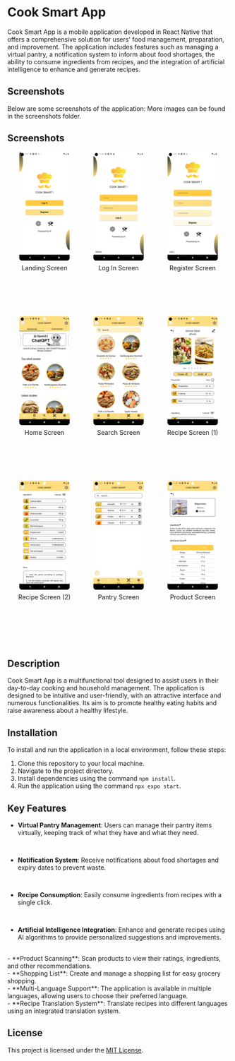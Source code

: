# Cook Smart App

Cook Smart App is a mobile application developed in React Native that offers a comprehensive solution for users' food management, preparation, and improvement. The application includes features such as managing a virtual pantry, a notification system to inform about food shortages, the ability to consume ingredients from recipes, and the integration of artificial intelligence to enhance and generate recipes.

## Screenshots

Below are some screenshots of the application:
More images can be found in the screenshots folder.
<h2>Screenshots</h2>

<div style="display: flex; flex-wrap: wrap; justify-content: space-around;">
    <div style="flex-basis: 30%; margin-bottom: 20px; text-align: center;">
        <img src="screenshots\Android\Landing.png" alt="Splash Screen" style="max-width: 100%; max-height: 70%;">
        <div style="margin-top: 5px;">Landing Screen</div>
    </div>
    <div style="flex-basis: 30%; margin-bottom: 20px; text-align: center;">
        <img src="screenshots\Android\Login.png" alt="Splash Screen" style="max-width: 100%; max-height: 70%;">
        <div style="margin-top: 5px;">Log In Screen</div>
    </div>
    <div style="flex-basis: 30%; margin-bottom: 20px; text-align: center;">
        <img src="screenshots\Android\Register.png" alt="Splash Screen" style="max-width: 100%; max-height: 70%;">
        <div style="margin-top: 5px;">Register Screen</div>
    </div>
    <div style="flex-basis: 30%; margin-bottom: 20px; text-align: center;">
        <img src="screenshots\Android\Home - Inspiration.png" alt="Splash Screen" style="max-width: 100%; max-height: 70%;">
        <div style="margin-top: 5px;">Home Screen</div>
    </div>
    <div style="flex-basis: 30%; margin-bottom: 20px; text-align: center;">
        <img src="screenshots\Android\Search.png" alt="Splash Screen" style="max-width: 100%; max-height: 70%;">
        <div style="margin-top: 5px;">Search Screen</div>
    </div>
    <div style="flex-basis: 30%; margin-bottom: 20px; text-align: center;">
        <img src="screenshots\Android\Recipe 1.png" alt="Splash Screen" style="max-width: 100%; max-height: 70%;">
        <div style="margin-top: 5px;">Recipe Screen (1)</div>
    </div>
    <div style="flex-basis: 30%; margin-bottom: 20px; text-align: center;">
        <img src="screenshots\Android\Recipe 2.png" alt="Splash Screen" style="max-width: 100%; max-height: 70%;">
        <div style="margin-top: 5px;">Recipe Screen (2)</div>
    </div>
    <div style="flex-basis: 30%; margin-bottom: 20px; text-align: center;">
        <img src="screenshots\Android\Pantry.png" alt="Splash Screen" style="max-width: 100%; max-height: 70%;">
        <div style="margin-top: 5px;">Pantry Screen</div>
    </div>
    <div style="flex-basis: 30%; margin-bottom: 20px; text-align: center;">
        <img src="screenshots\Android\Product.png" alt="Splash Screen" style="max-width: 100%; max-height: 70%;">
        <div style="margin-top: 5px;">Product Screen</div>
    </div>
</div>


## Description

Cook Smart App is a multifunctional tool designed to assist users in their day-to-day cooking and household management. The application is designed to be intuitive and user-friendly, with an attractive interface and numerous functionalities. Its aim is to promote healthy eating habits and raise awareness about a healthy lifestyle.

## Installation

To install and run the application in a local environment, follow these steps:

1. Clone this repository to your local machine.
2. Navigate to the project directory.
3. Install dependencies using the command `npm install`.
4. Run the application using the command `npx expo start`.

## Key Features

- **Virtual Pantry Management**: Users can manage their pantry items virtually, keeping track of what they have and what they need.
<br>

- **Notification System**: Receive notifications about food shortages and expiry dates to prevent waste.
<br>

- **Recipe Consumption**: Easily consume ingredients from recipes with a single click.
<br>

- **Artificial Intelligence Integration**: Enhance and generate recipes using AI algorithms to provide personalized suggestions and improvements.
<br>
- **Product Scanning**: Scan products to view their ratings, ingredients, and other recommendations.
<br>
- **Shopping List**: Create and manage a shopping list for easy grocery shopping.
<br>
- **Multi-Language Support**: The application is available in multiple languages, allowing users to choose their preferred language.
<br>
- **Recipe Translation System**: Translate recipes into different languages using an integrated translation system.
<br>




## License

This project is licensed under the [MIT License](link-to-license).


